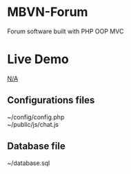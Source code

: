# MBVN-Forum
Forum software built with PHP OOP MVC

# Live Demo
<a href="http://">N/A</a>

## Configurations files

~/config/config.php<br>
~/public/js/chat.js

## Database file

~/database.sql
